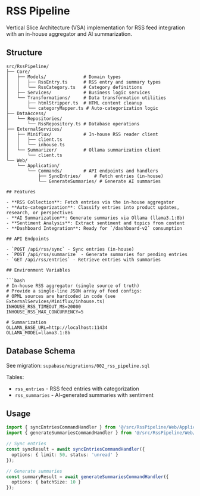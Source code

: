 # RSS Pipeline

Vertical Slice Architecture (VSA) implementation for RSS feed integration with an in-house aggregator and AI summarization.

## Structure

```
src/RssPipeline/
├── Core/
│   ├── Models/              # Domain types
│   │   ├── RssEntry.ts      # RSS entry and summary types
│   │   └── RssCategory.ts   # Category definitions
│   ├── Services/            # Business logic services
│   └── Transformations/     # Data transformation utilities
│       ├── htmlStripper.ts  # HTML content cleanup
│       └── categoryMapper.ts # Auto-categorization logic
├── DataAccess/
│   └── Repositories/
│       └── RssRepository.ts # Database operations
├── ExternalServices/
│   ├── Miniflux/            # In-house RSS reader client
│   │   ├── client.ts
│   │   └── inhouse.ts
│   └── Summarizer/          # Ollama summarization client
│       └── client.ts
└── Web/
    └── Application/
        └── Commands/        # API endpoints and handlers
            ├── SyncEntries/     # Fetch entries (in-house)
            └── GenerateSummaries/ # Generate AI summaries

## Features

- **RSS Collection**: Fetch entries via the in-house aggregator
- **Auto-categorization**: Classify entries into product updates, research, or perspectives
- **AI Summarization**: Generate summaries via Ollama (llama3.1:8b)
- **Sentiment Analysis**: Extract sentiment and topics from content
- **Dashboard Integration**: Ready for `/dashboard-v2` consumption

## API Endpoints

- `POST /api/rss/sync` - Sync entries (in-house)
- `POST /api/rss/summarize` - Generate summaries for pending entries
- `GET /api/rss/entries` - Retrieve entries with summaries

## Environment Variables

```bash
# In-house RSS aggregator (single source of truth)
# Provide a single-line JSON array of feed configs:
# OPML sources are hardcoded in code (see ExternalServices/Miniflux/inhouse.ts)
INHOUSE_RSS_TIMEOUT_MS=20000
INHOUSE_RSS_MAX_CONCURRENCY=5

# Summarization
OLLAMA_BASE_URL=http://localhost:11434
OLLAMA_MODEL=llama3.1:8b
```

## Database Schema

See migration: `supabase/migrations/002_rss_pipeline.sql`

Tables:
- `rss_entries` - RSS feed entries with categorization
- `rss_summaries` - AI-generated summaries with sentiment

## Usage

```typescript
import { syncEntriesCommandHandler } from '@/src/RssPipeline/Web/Application/Commands/SyncEntries';
import { generateSummariesCommandHandler } from '@/src/RssPipeline/Web/Application/Commands/GenerateSummaries';

// Sync entries
const syncResult = await syncEntriesCommandHandler({
  options: { limit: 50, status: 'unread' }
});

// Generate summaries
const summaryResult = await generateSummariesCommandHandler({
  options: { batchSize: 10 }
});
```
